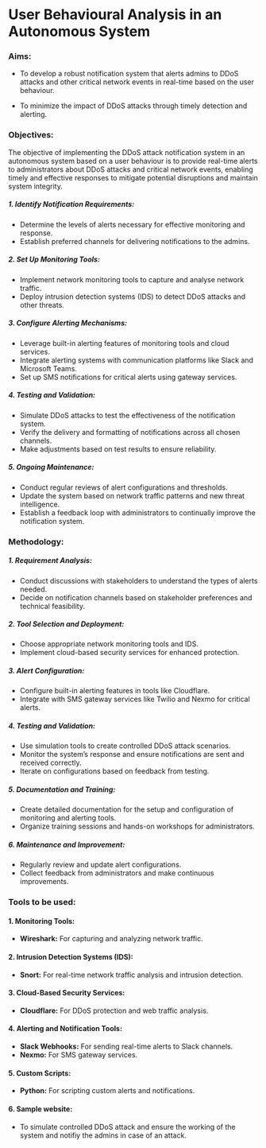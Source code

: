 # **User Behavioural Analysis in an Autonomous System**

### **Aims:**

  - To develop a robust notification system that alerts admins to DDoS attacks and 
other critical network events in real-time based on the user behaviour.

  - To minimize the impact of DDoS attacks through timely detection and alerting.

### **Objectives:**

  The objective of implementing the DDoS attack notification system in an 
autonomous system based on a user behaviour is to provide real-time alerts to 
administrators about DDoS attacks and critical network events, enabling timely and 
effective responses to mitigate potential disruptions and maintain system integrity.

##### **1. Identify Notification Requirements:**
   
  - Determine the levels of alerts necessary for effective monitoring and response.
  - Establish preferred channels for delivering notifications to the admins.

##### **2. Set Up Monitoring Tools:**

  - Implement network monitoring tools to capture and analyse network traffic.
  - Deploy intrusion detection systems (IDS) to detect DDoS attacks and other 
threats.

##### **3. Configure Alerting Mechanisms:**

  - Leverage built-in alerting features of monitoring tools and cloud services.
  - Integrate alerting systems with communication platforms like Slack and 
Microsoft Teams.
  - Set up SMS notifications for critical alerts using gateway services.

##### **4. Testing and Validation:**
 
  - Simulate DDoS attacks to test the effectiveness of the notification system.
  - Verify the delivery and formatting of notifications across all chosen channels.
  - Make adjustments based on test results to ensure reliability.

##### **5. Ongoing Maintenance:**

  - Conduct regular reviews of alert configurations and thresholds.
  - Update the system based on network traffic patterns and new threat intelligence.
  - Establish a feedback loop with administrators to continually improve the 
notification system.

### **Methodology:**

##### **1. Requirement Analysis:**
 
  - Conduct discussions with stakeholders to understand the types of alerts needed.
  - Decide on notification channels based on stakeholder preferences and technical 
feasibility.

##### **2. Tool Selection and Deployment:**

  - Choose appropriate network monitoring tools and IDS.
  - Implement cloud-based security services for enhanced protection.

##### **3. Alert Configuration:**

  - Configure built-in alerting features in tools like Cloudflare.
  - Integrate with SMS gateway services like Twilio and Nexmo for critical alerts.

##### **4. Testing and Validation:**
 
  - Use simulation tools to create controlled DDoS attack scenarios.
  - Monitor the system’s response and ensure notifications are sent and received 
correctly.
  - Iterate on configurations based on feedback from testing.

##### **5. Documentation and Training:**
 
  - Create detailed documentation for the setup and configuration of monitoring 
and alerting tools.
  - Organize training sessions and hands-on workshops for administrators.

##### **6. Maintenance and Improvement:**
 
  - Regularly review and update alert configurations.
  - Collect feedback from administrators and make continuous improvements.

### **Tools to be used:**

#### **1. Monitoring Tools:**
   -  **Wireshark:** For capturing and analyzing network traffic.

#### **2. Intrusion Detection Systems (IDS):**
   -  **Snort:** For real-time network traffic analysis and intrusion detection.

#### **3. Cloud-Based Security Services:**
   -  **Cloudflare:** For DDoS protection and web traffic analysis.

#### **4. Alerting and Notification Tools:**
   -  **Slack Webhooks:** For sending real-time alerts to Slack channels.
   -  **Nexmo:** For SMS gateway services.

#### **5. Custom Scripts:**
   -  **Python:** For scripting custom alerts and notifications.

#### 6. Sample website:
   - To simulate controlled DDoS attack and ensure the working of the system and 
notifiy the admins in case of an attack.
